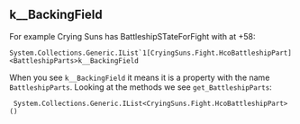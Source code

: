 
## k__BackingField

For example Crying Suns has BattleshipSTateForFight with at +58:

    System.Collections.Generic.IList`1[CryingSuns.Fight.HcoBattleshipPart] <BattleshipParts>k__BackingField

When you see `k__BackingField` it means it is a property with the name `BattleshipParts`.  Looking at the
methods we see `get_BattleshipParts`:

     System.Collections.Generic.IList<CryingSuns.Fight.HcoBattleshipPart> ()

